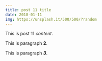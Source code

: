```yaml
---
title: post 11 title
date: 2018-01-11
img: https://unsplash.it/500/500/?random
---
```

This is post 11 *content*.

This is paragraph **2**.

This is paragraph ***3***.

